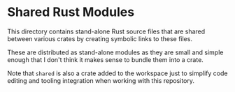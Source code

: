 # Shared Rust Modules

This directory contains stand-alone Rust source files that are shared between
various crates by creating symbolic links to these files.

These are distributed as stand-alone modules as they are small and simple enough
that I don't think it makes sense to bundle them into a crate.

Note that `shared` is also a crate added to the workspace just to simplify code
editing and tooling integration when working with this repository.
